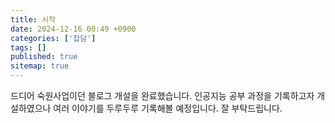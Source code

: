 ```yaml
---
title: 시작
date: 2024-12-16 00:49 +0900
categories: ['잡담']
tags: []
published: true
sitemap: true
---
```


드디어 숙원사업이던 블로그 개설을 완료했습니다.
인공지능 공부 과정을 기록하고자 개설하였으나 여러 이야기를 두루두루 기록해볼 예정입니다.
잘 부탁드립니다.